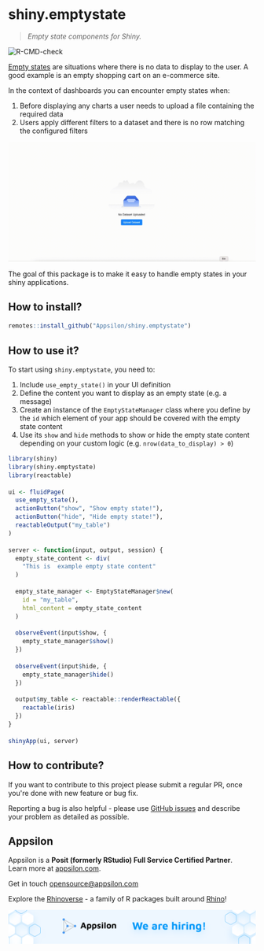 # shiny.emptystate

> _Empty state components for Shiny._

<!-- badges: start -->
![R-CMD-check](https://github.com/Appsilon/shiny.emptystate/workflows/R-CMD-check/badge.svg)
<!-- badges: end -->


[Empty states](https://www.nngroup.com/articles/empty-state-interface-design/) are situations where there is no data to display to the user. A good example is an empty shopping cart on an e-commerce site.

In the context of dashboards you can encounter empty states when:

1. Before displaying any charts a user needs to upload a file containing the required data
2. Users apply different filters to a dataset and there is no row matching the configured filters

![](./man/figures/file_upload_empty_state_example.gif)

The goal of this package is to make it easy to handle empty states in your shiny applications.

## How to install?

```r
remotes::install_github("Appsilon/shiny.emptystate")
```

## How to use it?

To start using `shiny.emptystate`, you need to:

1. Include `use_empty_state()` in your UI definition
2. Define the content you want to display as an empty state (e.g. a message)
3. Create an instance of the `EmptyStateManager` class where you define by the `id` which element of your app should be covered with the empty state content
4. Use its `show` and `hide` methods to show or hide the empty state content depending on your custom logic (e.g. `nrow(data_to_display) > 0`)

```r
library(shiny)
library(shiny.emptystate)
library(reactable)

ui <- fluidPage(
  use_empty_state(),
  actionButton("show", "Show empty state!"),
  actionButton("hide", "Hide empty state!"),
  reactableOutput("my_table")
)

server <- function(input, output, session) {
  empty_state_content <- div(
    "This is  example empty state content"
  )

  empty_state_manager <- EmptyStateManager$new(
    id = "my_table",
    html_content = empty_state_content
  )

  observeEvent(input$show, {
    empty_state_manager$show()
  })

  observeEvent(input$hide, {
    empty_state_manager$hide()
  })

  output$my_table <- reactable::renderReactable({
    reactable(iris)
  })
}

shinyApp(ui, server)
```


## How to contribute?

If you want to contribute to this project please submit a regular PR, once you're done with new feature or bug fix.

Reporting a bug is also helpful - please use [GitHub issues](https://github.com/Appsilon/shiny.emptystate/issues) and describe your problem as detailed as possible.

## Appsilon

<img src="https://avatars0.githubusercontent.com/u/6096772" align="right" alt="" width="6%" />

Appsilon is a **Posit (formerly RStudio) Full Service Certified Partner**.<br/>
Learn more at [appsilon.com](https://appsilon.com).

Get in touch [opensource@appsilon.com](mailto:opensource@appsilon.com)

Explore the [Rhinoverse](https://rhinoverse.dev) - a family of R packages built around [Rhino](https://appsilon.github.io/rhino/)!

<a href = "https://appsilon.com/careers/" target="_blank"><img src="https://raw.githubusercontent.com/Appsilon/website-cdn/gh-pages/WeAreHiring1.png" alt="We are hiring!"/></a>
